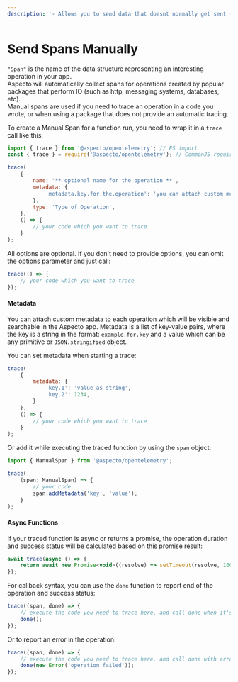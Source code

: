 ```yaml
---
description: '- Allows you to send data that doesnt normally get sent (done manually)'
---
```


# Send Spans Manually

`"Span"` is the name of the data structure representing an interesting operation in your app.   
Aspecto will automatically collect spans for operations created by popular packages that perform IO \(such as http, messaging systems, databases, etc\).   
Manual spans are used if you need to trace an operation in a code you wrote, or when using a package that does not provide an automatic tracing.

To create a Manual Span for a function run, you need to wrap it in a `trace` call like this:

```javascript
import { trace } from '@aspecto/opentelemetry'; // ES import
const { trace } = require('@aspecto/opentelemetry'); // CommonJS require

trace(
    {
        name: '** optional name for the operation **',
        metadata: {
            'metadata.key.for.the.operation': 'you can attach custom metadata to the operation',
        },
        type: 'Type of Operation',
    },
    () => {
        // your code which you want to trace
    }
);
```

All options are optional. If you don't need to provide options, you can omit the options parameter and just call:

```javascript
trace(() => {
    // your code which you want to trace
});
```

#### Metadata

You can attach custom metadata to each operation which will be visible and searchable in the Aspecto app. Metadata is a list of key-value pairs, where the key is a string in the format: `example.for.key` and a value which can be any primitive or `JSON.stringified` object.

You can set metadata when starting a trace:

```javascript
trace(
    {
        metadata: {
            'key.1': 'value as string',
            'key.2': 1234,
        }
    },
    () => {
        // your code which you want to trace
    }
);
```

Or add it while executing the traced function by using the `span` object:

```javascript
import { ManualSpan } from '@aspecto/opentelemetry';

trace(
    (span: ManualSpan) => {
        // your code
        span.addMetadata('key', 'value');
    }
);
```

#### Async Functions

If your traced function is async or returns a promise, the operation duration and success status will be calculated based on this promise result:

```javascript
await trace(async () => {
    return await new Promise<void>((resolve) => setTimeout(resolve, 1000));
});
```

For callback syntax, you can use the `done` function to report end of the operation and success status:

```javascript
trace((span, done) => {
    // execute the code you need to trace here, and call done when it's ended
    done();
});
```

Or to report an error in the operation:

```javascript
trace((span, done) => {
    // execute the code you need to trace here, and call done with error to report failure
    done(new Error('operation failed'));
});
```

